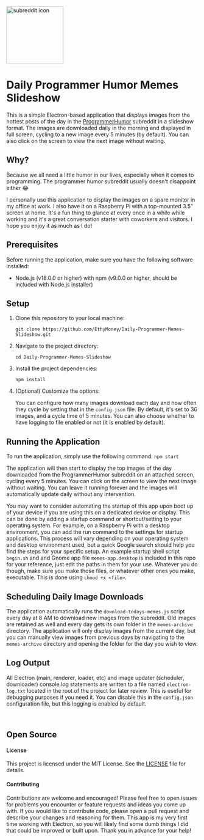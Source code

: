<img src="https://i.imgur.com/IEnO5px.png" alt="subreddit icon" width="150" height="150">

# Daily Programmer Humor Memes Slideshow

This is a simple Electron-based application that displays images from the hottest posts of the day in the [ProgrammerHumor](https://www.reddit.com/r/ProgrammerHumor) subreddit in a slideshow format. The images are downloaded daily in the morning and displayed in full screen, cycling to a new image every 5 minutes (by default). You can also click on the screen to view the next image without waiting.

## Why?

Because we all need a little humor in our lives, especially when it comes to programming. The programmer humor subreddit usually doesn't disappoint either 😂

I personally use this application to display the images on a spare monitor in my office at work. I also have it on a Raspberry Pi with a top-mounted 3.5" screen at home. It's a fun thing to glance at every once in a while while working and it's a great conversation starter with coworkers and visitors. I hope you enjoy it as much as I do!

## Prerequisites

Before running the application, make sure you have the following software installed:

- Node.js (v18.0.0 or higher) with npm (v9.0.0 or higher, should be included with Node.js installer)

## Setup

1. Clone this repository to your local machine:

    `git clone https://github.com/EthyMoney/Daily-Programmer-Memes-Slideshow.git`

2. Navigate to the project directory:

    `cd Daily-Programmer-Memes-Slideshow`

3. Install the project dependencies:

    `npm install`
    
4. (Optional) Customize the options:

    You can configure how many images download each day and how often they cycle by setting that in the `config.json` file. By default, it's set to 36 images, and a cycle time of 5 minutes. You can also choose whether to have logging to file enabled or not (it is enabled by default).

## Running the Application

To run the application, simply use the following command:
`npm start`

The application will then start to display the top images of the day downloaded from the ProgrammerHumor subreddit on an attached screen, cycling every 5 minutes. You can click on the screen to view the next image without waiting. You can leave it running forever and the images will automatically update daily without any intervention.

You may want to consider automating the startup of this app upon boot up of your device if you are using this on a dedicated device or display. This can be done by adding a startup command or shortcut/setting to your operating system. For example, on a Raspberry Pi with a desktop environment, you can add the run command to the settings for startup applications. This process will vary depending on your operating system and desktop environment used, but a quick Google search should help you find the steps for your specific setup. An example startup shell script `begin.sh` and and Gnome app file `memes-app.desktop` is included in this repo for your reference, just edit the paths in them for your use. Whatever you do though, make sure you make those files, or whatever other ones you make, executable. This is done using `chmod +x <file>`.

## Scheduling Daily Image Downloads

The application automatically runs the `download-todays-memes.js` script every day at 8 AM to download new images from the subreddit. Old images are retained as well and every day gets its own folder in the `memes-archive` directory. The application will only display images from the current day, but you can manually view images from previous days by navigating to the `memes-archive` directory and opening the folder for the day you wish to view.

## Log Output

All Electron (main, renderer, loader, etc) and image updater (scheduler, downloader) console.log statements are written to a file named `electron-log.txt` located in the root of the project for later review. This is useful for debugging purposes if you need it. You can disable this in the `config.json` configuration file, but this logging is enabled by default.

<br>

## Open Source

#### License
This project is licensed under the MIT License. See the [LICENSE](LICENSE) file for details.

#### Contributing
Contributions are welcome and encouraged! Please feel free to open issues for problems you encounter or feature requests and ideas you come up with. If you would like to contribute code, please open a pull request and describe your changes and reasoning for them. This app is my very first time working with Electron, so you will likely find some dumb things I did that could be improved or built upon. Thank you in advance for your help!

